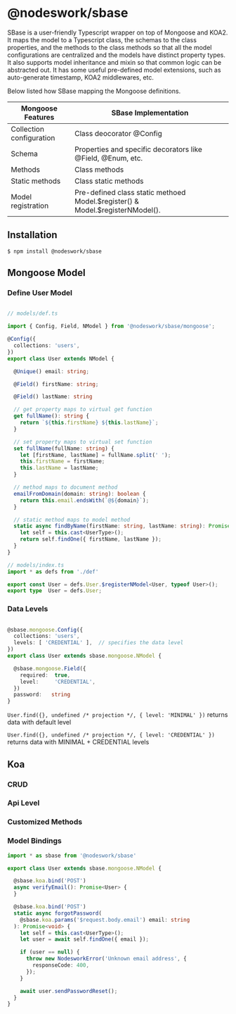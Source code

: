 # @nodeswork/sbase

SBase is a user-friendly Typescript wrapper on top of Mongoose and KOA2. It maps
the model to a Typescript class, the schemas to the class properties, and the
methods to the class methods so that all the model configurations are
centralized and the models have distinct property types. It also supports model
inheritance and mixin so that common logic can be abstracted out. It has some
useful pre-defined model extensions, such as auto-generate timestamp, KOA2
middlewares, etc.

Below listed how SBase mapping the Mongoose definitions.

| Mongoose Features        | SBase Implementation                                                            |
| ------------------------ | ------------------------------------------------------------------------------- |
| Collection configuration | Class deocorator @Config                                                        |
| Schema                   | Properties and specific decorators like @Field, @Enum, etc.                     |
| Methods                  | Class methods                                                                   |
| Static methods           | Class static methods                                                            |
| Model registration       | Pre-defined class static methoed Model.$register() & Model.$registerNModel().   |


## Installation

```
$ npm install @nodeswork/sbase
```

## Mongoose Model

### Define User Model

```Typescript

// models/def.ts

import { Config, Field, NModel } from '@nodeswork/sbase/mongoose';

@Config({
  collections: 'users',
})
export class User extends NModel {

  @Unique() email: string;

  @Field() firstName: string;

  @Field() lastName: string

  // get property maps to virtual get function
  get fullName(): string {
    return `${this.firstName} ${this.lastName}`;
  }

  // set property maps to virtual set function
  set fullName(fullName: string) {
    let [firstName, lastName] = fullName.split(' ');
    this.firstName = firstName;
    this.lastName = lastName;
  }

  // method maps to document method
  emailFromDomain(domain: string): boolean {
    return this.email.endsWith(`@${domain}`);
  }

  // static method maps to model method
  static async findByName(firstName: string, lastName: string): Promise<User> {
    let self = this.cast<UserType>();
    return self.findOne({ firstName, lastName });
  }
}

// models/index.ts
import * as defs from './def'

export const User = defs.User.$registerNModel<User, typeof User>();
export type  User = defs.User;

```

### Data Levels

```Typescript

@sbase.mongoose.Config({
  collections: 'users',
  levels: [ 'CREDENTIAL' ],  // specifies the data level
})
export class User extends sbase.mongoose.NModel {

  @sbase.mongoose.Field({
    required:  true,
    level:     'CREDENTIAL',
  })
  password:   string
}

```

`User.find({}, undefined /* projection */, { level: 'MINIMAL' })` returns data with default level

`User.find({}, undefined /* projection */, { level: 'CREDENTIAL' })` returns data with MINIMAL + CREDENTIAL levels

## Koa

### CRUD

### Api Level

### Customized Methods

### Model Bindings

```Typescript
import * as sbase from '@nodeswork/sbase'

export class User extends sbase.mongoose.NModel {

  @sbase.koa.bind('POST')
  async verifyEmail(): Promise<User> {
  }

  @sbase.koa.bind('POST')
  static async forgotPassword(
    @sbase.koa.params('$request.body.email') email: string
  ): Promise<void> {
    let self = this.cast<UserType>();
    let user = await self.findOne({ email });

    if (user == null) {
      throw new NodesworkError('Unknown email address', {
        responseCode: 400,
      });
    }

    await user.sendPasswordReset();
  }
}

```
